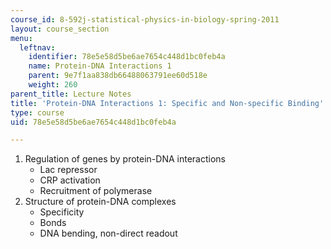 ```yaml
---
course_id: 8-592j-statistical-physics-in-biology-spring-2011
layout: course_section
menu:
  leftnav:
    identifier: 78e5e58d5be6ae7654c448d1bc0feb4a
    name: Protein-DNA Interactions 1
    parent: 9e7f1aa838db66488063791ee60d518e
    weight: 260
parent_title: Lecture Notes
title: 'Protein-DNA Interactions 1: Specific and Non-specific Binding'
type: course
uid: 78e5e58d5be6ae7654c448d1bc0feb4a

---
```


1.  Regulation of genes by protein-DNA interactions
    *   Lac repressor
    *   CRP activation
    *   Recruitment of polymerase
2.  Structure of protein-DNA complexes
    *   Specificity
    *   Bonds
    *   DNA bending, non-direct readout